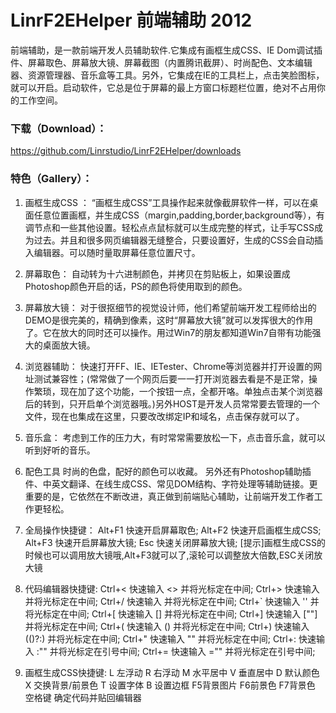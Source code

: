 # LinrF2EHelper 前端辅助 2012

前端辅助，是一款前端开发人员辅助软件.它集成有画框生成CSS、IE Dom调试插件、屏幕取色、屏幕放大镜、屏幕截图（内置腾讯截屏）、时尚配色、文本编辑器、资源管理器、音乐盒等工具。另外，它集成在IE的工具栏上，点击笑脸图标，就可以开启。启动软件，它总是位于屏幕的最上方窗口标题栏位置，绝对不占用你的工作空间。 

### 下载（Download）：
https://github.com/Linrstudio/LinrF2EHelper/downloads

### 特色（Gallery）：
	 
1. 画框生成CSS ：
“画框生成CSS”工具操作起来就像截屏软件一样，可以在桌面任意位置画框，并生成CSS（margin,padding,border,background等），有调节点和一些其他设置。轻松点点鼠标就可以生成完整的样式，让手写CSS成为过去。并且和很多网页编辑器无缝整合，只要设置好，生成的CSS会自动插入编辑器。可以随时量取屏幕任意位置尺寸。  
 
2. 屏幕取色：
自动转为十六进制颜色，并拷贝在剪贴板上，如果设置成Photoshop颜色开启的话，PS的颜色将使用取到的颜色。  
3. 屏幕放大镜：
对于很抠细节的视觉设计师，他们希望前端开发工程师给出的DEMO是很完美的，精确到像素，这时“屏幕放大镜”就可以发挥很大的作用了。它在放大的同时还可以操作。用过Win7的朋友都知道Win7自带有功能强大的桌面放大镜。  
4. 浏览器辅助：
快速打开FF、IE、IETester、Chrome等浏览器并打开设置的网址测试兼容性；(常常做了一个网页后要一一打开浏览器去看是不是正常，操作繁琐，现在加了这个功能，一个按钮一点，全都开咯。单独点击某个浏览器后的转到，只开启单个浏览器哦。)另外HOST是开发人员常常要去管理的一个文件，现在也集成在这里，只要改改绑定IP和域名，点击保存就可以了。  
5. 音乐盒：
考虑到工作的压力大，有时常常需要放松一下，点击音乐盒，就可以听到好听的音乐。  
6. 配色工具
时尚的色盘，配好的颜色可以收藏。  另外还有Photoshop辅助插件、中英文翻译、在线生成CSS、常见DOM结构、字符处理等辅助链接。更重要的是，它依然在不断改进，真正做到前端贴心辅助，让前端开发工作者工作更轻松。 
 
1. 全局操作快捷键：
Alt+F1 快速开启屏幕取色; Alt+F2 快速开启画框生成CSS; Alt+F3 快速开启屏幕放大镜; Esc 快速关闭屏幕放大镜; [提示]画框生成CSS的时候也可以调用放大镜哦,Alt+F3就可以了,滚轮可以调整放大倍数,ESC关闭放大镜 
2. 代码编辑器快捷键:
Ctrl+< 快速输入 <> 并将光标定在中间;
Ctrl+> 快速输入 并将光标定在中间;
Ctrl+/ 快速输入  并将光标定在中间;
Ctrl+` 快速输入 '' 并将光标定在中间;
Ctrl+[ 快速输入 [] 并将光标定在中间;
Ctrl+] 快速输入 [""] 并将光标定在中间;
Ctrl+( 快速输入 () 并将光标定在中间;
Ctrl+) 快速输入 (()?:) 并将光标定在中间;
Ctrl+" 快速输入 "" 并将光标定在中间;
Ctrl+: 快速输入 :"" 并将光标定在引号中间;
Ctrl+= 快速输入 ="" 并将光标定在引号中间;

3. 画框生成CSS快捷键:
L 左浮动
R 右浮动
M 水平居中
V 垂直居中
D 默认颜色
X 交换背景/前景色
T 设置字体
B 设置边框
F5背景图片
F6前景色
F7背景色
空格键 确定代码并贴回编辑器
